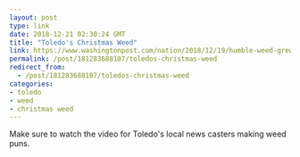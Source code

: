 ```yaml
---
layout: post
type: link
date: 2018-12-21 02:30:24 GMT
title: "Toledo's Christmas Weed"
link: https://www.washingtonpost.com/nation/2018/12/19/humble-weed-grew-cracked-city-sidewalk-now-its-christmas-weed-festive-holiday-destination/?utm_term=.a0ee2ddc76bf
permalink: /post/181283688107/toledos-christmas-weed
redirect_from: 
  - /post/181283688107/toledos-christmas-weed
categories:
- toledo
- weed
- christmas weed
---
```

<p>Make sure to watch the video for Toledo's local news casters making weed puns.</p>